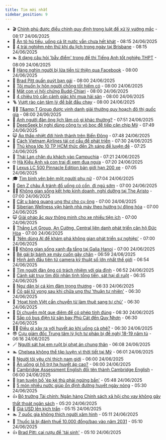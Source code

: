 ```yaml
---
title: Tim mới nhất
sidebar_position: 9
---
```


<!-- vnexpress-tin-moi-nhat:START -->
- 🎬 [Chính phủ được điều chỉnh quy định trong luật để xử lý vướng mắc](https://vnexpress.net/chinh-phu-duoc-dieu-chinh-quy-dinh-trong-luat-de-xu-ly-vuong-mac-4905667.html) - 08:17 24/06/2025
- 🐎 [Ăn tô hủ tiếu, uống cả lít nước vẫn chưa hết khát](https://vnexpress.net/dau-hieu-benh-than-an-qua-nhieu-muoi-4905679.html) - 08:15 24/06/2025
- 🦍 [4 trải nghiệm nên thử khi du lịch trong ngày tại Brisbane](https://vnexpress.net/4-trai-nghiem-nen-thu-khi-du-lich-trong-ngay-tai-brisbane-4905238.html) - 08:15 24/06/2025
- 🏊 [8 dạng câu hỏi &#39;bẫy điểm&#39; trong đề thi Tiếng Anh tốt nghiệp THPT](https://vnexpress.net/8-dang-cau-hoi-bay-diem-trong-de-thi-tieng-anh-tot-nghiep-thpt-4904939.html) - 08:09 24/06/2025
- 🎊 [Hàng nghìn người bị lừa tiền từ thiện qua Facebook](https://vnexpress.net/hang-nghin-nguoi-bi-lua-tien-tu-thien-qua-facebook-4905639.html) - 08:00 24/06/2025
- 🎃 [Brad Pitt quấn quýt bạn gái](https://vnexpress.net/brad-pitt-quan-quyt-ban-gai-4905582.html) - 08:00 24/06/2025
- 🧰 [Tôi muốn ly hôn người chồng tốt hiếm có](https://vnexpress.net/toi-muon-ly-hon-nguoi-chong-tot-hiem-co-4905409.html) - 08:00 24/06/2025
- 🔭 [Mất con vì hội chứng Budd-Chiari](https://vnexpress.net/mat-con-vi-hoi-chung-budd-chiari-4905378.html) - 08:00 24/06/2025
- 🫶 [4 chiêu trò cần cảnh giác khi mua hải sản](https://vnexpress.net/4-chieu-tro-can-canh-giac-khi-mua-hai-san-4905264.html) - 08:00 24/06/2025
- 🪜 [Vượt rào cản tâm lý để bắt đầu chạy](https://vnexpress.net/vuot-rao-can-tam-ly-de-bat-dau-chay-4905415.html) - 08:00 24/06/2025
- 👨‍🏫 [T&amp;amp;T Group được vinh danh giải thưởng quy hoạch đô thị quốc gia](https://vnexpress.net/t-t-group-duoc-vinh-danh-giai-thuong-quy-hoach-do-thi-quoc-gia-4905379.html) - 08:00 24/06/2025
- 🎊 [Ảnh người đàn ông lịch lãm có gì khác thường?](https://vnexpress.net/cau-do-iq-thu-tai-tinh-mat-anh-nguoi-dan-ong-lich-lam-co-gi-khac-thuong-4903664.html) - 07:51 24/06/2025
- 🎊 [DeepSeek bị nghi dùng công ty vỏ bọc để tiếp cận chip Mỹ](https://vnexpress.net/deepseek-bi-nghi-dung-cong-ty-vo-boc-de-tiep-can-chip-my-4905583.html) - 07:49 24/06/2025
- 😺 [Áp thấp nhiệt đới hình thành trên Biển Đông](https://vnexpress.net/ap-thap-nhiet-doi-hinh-thanh-tren-bien-dong-4905497.html) - 07:48 24/06/2025
- 🐘 [Cách Vietnam Airlines tái cơ cấu để phát triển](https://vnexpress.net/cach-vietnam-airlines-tai-co-cau-de-phat-trien-4905526.html) - 07:30 24/06/2025
- 🌁 [Thủ khoa lớp 10 TP HCM thức đến 2h sáng để luyện đề](https://vnexpress.net/thu-khoa-lop-10-tp-hcm-thuc-den-2h-sang-de-luyen-de-4905539.html) - 07:25 24/06/2025
- 🐲 [Thái Lan chặn du khách vào Campuchia](https://vnexpress.net/thai-lan-chan-du-khach-vao-campuchia-4905577.html) - 07:21 24/06/2025
- 🤓 [Hà Kiều Anh và con trai đi xem đua ngựa](https://vnexpress.net/ha-kieu-anh-va-con-trai-di-xem-dua-ngua-4905180.html) - 07:20 24/06/2025
- 💪 [Lexus LC 500 Pinnacle Edition bản giới hạn 200 xe](https://vnexpress.net/lexus-lc-500-pinnacle-edition-ban-gioi-han-200-xe-4905462.html) - 07:05 24/06/2025
- 🎓 [Tìm bình yên bên một người phụ nữ](https://vnexpress.net/tim-binh-yen-ben-mot-nguoi-phu-nu-4905454.html) - 07:04 24/06/2025
- 🫣 [Gen Z châu Á tránh đồ uống có cồn, đi ngủ sớm](https://vnexpress.net/gen-z-chau-a-tranh-do-uong-co-con-di-ngu-som-4904720.html) - 07:00 24/06/2025
- 🧑‍💻 [Không gian sống kết hợp kinh doanh, nghỉ dưỡng tại The Aristo](https://vnexpress.net/khong-gian-song-ket-hop-kinh-doanh-nghi-duong-tai-the-aristo-4905606.html) - 07:00 24/06/2025
- 🐲 [Cắt u bàng quang ung thư cho cụ ông](https://vnexpress.net/cat-u-bang-quang-ung-thu-cho-cu-ong-4905585.html) - 07:00 24/06/2025
- 🌝 [Siberian Wellness vận hành nhà máy theo hướng tự động hóa](https://vnexpress.net/siberian-wellness-van-hanh-nha-may-theo-huong-tu-dong-hoa-4905572.html) - 07:00 24/06/2025
- 😺 [Giải pháp ắc quy thông minh cho xe nhiều tiện ích](https://vnexpress.net/giai-phap-ac-quy-thong-minh-cho-xe-nhieu-tien-ich-4905540.html) - 07:00 24/06/2025
- 🐎 [Thắng Lợi Group, An Cường, Central liên danh phát triển căn hộ Đức Hòa](https://vnexpress.net/thang-loi-group-an-cuong-central-lien-danh-phat-trien-can-ho-duc-hoa-4905387.html) - 07:00 24/06/2025
- 🎡 [&#39;Nên dùng AI để khám phá không gian phát triển sự nghiệp&#39;](https://vnexpress.net/nen-dung-ai-de-kham-pha-khong-gian-phat-trien-su-nghiep-4904240.html) - 07:00 24/06/2025
- 👨‍🏫 [Không gian sống xanh đa tầng tại Galia Hanoi](https://vnexpress.net/khong-gian-song-xanh-da-tang-tai-galia-hanoi-4896360.html) - 07:00 24/06/2025
- 🦆 [Bé gái bị bánh xe máy cuốn gãy chân](https://vnexpress.net/be-gai-bi-banh-xe-may-cuon-gay-chan-4905605.html) - 06:59 24/06/2025
- 🚦 [Hình ảnh đầu tiên từ camera kỹ thuật số lớn nhất thế giới](https://vnexpress.net/hinh-anh-dau-tien-tu-camera-ky-thuat-so-lon-nhat-the-gioi-4905360.html) - 06:54 24/06/2025
- 💫 [Tìm người đàn ông có trách nhiệm với gia đình](https://vnexpress.net/tim-nguoi-dan-ong-co-trach-nhiem-voi-gia-dinh-4905452.html) - 06:52 24/06/2025
- 🎉 [Cảnh sát truy tìm đôi nhân tình tống tiền, sát hại dì ruột](https://vnexpress.net/canh-sat-truy-tim-doi-nhan-tinh-tong-tien-sat-hai-di-ruot-4905590.html) - 06:35 24/06/2025
- 🌋 [Ngư dân bị cá kìm đâm trọng thương](https://vnexpress.net/ngu-dan-bi-ca-kim-dam-trong-thuong-4905603.html) - 06:33 24/06/2025
- 🤖 [Cô gái tử vong sau khi chữa ung thư &#39;thuận tự nhiên&#39;](https://vnexpress.net/co-gai-tu-vong-sau-khi-chua-ung-thu-thuan-tu-nhien-4905576.html) - 06:30 24/06/2025
- 🦏 [&#39;Hoạt hình Việt cần chuyển từ làm thuê sang tự chủ&#39;](https://vnexpress.net/hoat-hinh-viet-can-chuyen-tu-lam-thue-sang-tu-chu-4897974.html) - 06:30 24/06/2025
- 🦩 [Di chuyển một que diêm để có phép tính đúng](https://vnexpress.net/cau-do-que-diem-di-chuyen-que-diem-di-chuyen-mot-que-diem-de-co-phep-tinh-dung-4903121.html) - 06:30 24/06/2025
- 👺 [Sắp có bus điện từ sân bay Phù Cát đến Quy Nhơn](https://vnexpress.net/sap-co-bus-dien-tu-san-bay-phu-cat-den-quy-nhon-4905596.html) - 06:30 24/06/2025
- 🧑‍🏫 [Điều gì xảy ra với huyết áp khi uống cà phê?](https://vnexpress.net/dieu-gi-xay-ra-voi-huyet-ap-khi-uong-ca-phe-4905550.html) - 06:30 24/06/2025
- 😎 [Cựu giám đốc Trung tâm lý lịch tư pháp bị đề nghị 18-19 năm tù](https://vnexpress.net/cuu-giam-doc-trung-tam-ly-lich-tu-phap-bi-de-nghi-18-19-nam-tu-4905586.html) - 06:16 24/06/2025
- 🪄 [Người sát hại em ruột bị phạt án chung thân](https://vnexpress.net/nguoi-sat-hai-em-ruot-bi-phat-an-chung-than-4905589.html) - 06:08 24/06/2025
- 🏊 [Chelsea không thể tập luyện vì thời tiết tại Mỹ](https://vnexpress.net/chelsea-khong-the-tap-luyen-vi-thoi-tiet-tai-my-4905579.html) - 06:01 24/06/2025
- 💃 [Người tôi yêu chỉ thích nam giới](https://vnexpress.net/nguoi-toi-yeu-chi-thich-nam-gioi-4905403.html) - 06:00 24/06/2025
- 🦆 [Ăn uống gì hỗ trợ hạ huyết áp cao?](https://vnexpress.net/an-uong-gi-ho-tro-ha-huyet-ap-cao-4905562.html) - 06:00 24/06/2025
- 🎊 [Cambridge Assessment English đổi tên thành Cambridge English](https://vnexpress.net/cambridge-assessment-english-doi-ten-thanh-cambridge-english-4905377.html) - 06:00 24/06/2025
- 👺 [Iran tuyên bố &#39;ép kẻ thù phải ngừng bắn&#39;](https://vnexpress.net/iran-tuyen-bo-ep-ke-thu-phai-ngung-ban-4905546.html) - 05:48 24/06/2025
- 🎡 [5 món nhiều nước giúp ổn định đường huyết ngày nóng](https://vnexpress.net/5-mon-nhieu-nuoc-giup-on-dinh-duong-huyet-ngay-nong-4905473.html) - 05:30 24/06/2025
- 👍 [Bộ trưởng Tài chính: Ngân hàng Chính sách xã hội cho vay không gây thất thoát ngân sách](https://vnexpress.net/bo-truong-tai-chinh-ngan-hang-chinh-sach-xa-hoi-cho-vay-khong-gay-that-thoat-ngan-sach-4905578.html) - 05:20 24/06/2025
- 🐎 [Giá USD lên kịch trần](https://vnexpress.net/gia-usd-len-kich-tran-4905542.html) - 05:15 24/06/2025
- 🏊 [7 quốc gia không thích người xăm hình](https://vnexpress.net/7-quoc-gia-khong-thich-nguoi-xam-hinh-4905538.html) - 05:11 24/06/2025
- 🦩 [Thuốc lá bị đánh thuế 10.000 đồng/bao vào năm 2031](https://vnexpress.net/thuoc-la-bi-danh-thue-10-000-dong-bao-vao-nam-2031-4905522.html) - 05:10 24/06/2025
- 👍 [Brad Pitt: cai rượu để &#39;tái sinh&#39;](https://vnexpress.net/brad-pitt-cai-ruou-de-tai-sinh-4905376.html) - 05:10 24/06/2025<!-- vnexpress-tin-moi-nhat:END -->

